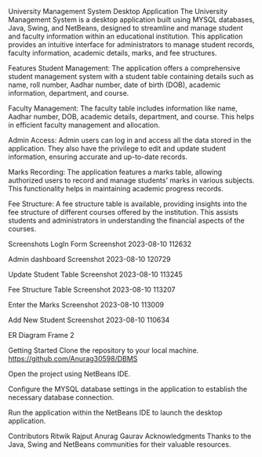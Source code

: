 University Management System Desktop Application
The University Management System is a desktop application built using MYSQL databases, Java, Swing, and NetBeans, designed to streamline and manage student and faculty information within an educational institution. This application provides an intuitive interface for administrators to manage student records, faculty information, academic details, marks, and fee structures.

Features
Student Management: The application offers a comprehensive student management system with a student table containing details such as name, roll number, Aadhar number, date of birth (DOB), academic information, department, and course.

Faculty Management: The faculty table includes information like name, Aadhar number, DOB, academic details, department, and course. This helps in efficient faculty management and allocation.

Admin Access: Admin users can log in and access all the data stored in the application. They also have the privilege to edit and update student information, ensuring accurate and up-to-date records.

Marks Recording: The application features a marks table, allowing authorized users to record and manage students' marks in various subjects. This functionality helps in maintaining academic progress records.

Fee Structure: A fee structure table is available, providing insights into the fee structure of different courses offered by the institution. This assists students and administrators in understanding the financial aspects of the courses.

Screenshots
LogIn Form
Screenshot 2023-08-10 112632

Admin dashboard
Screenshot 2023-08-10 120729

Update Student Table
Screenshot 2023-08-10 113245

Fee Structure Table
Screenshot 2023-08-10 113207

Enter the Marks
Screenshot 2023-08-10 113009

Add New Student
Screenshot 2023-08-10 110634

ER Diagram
Frame 2

Getting Started
Clone the repository to your local machine.
https://github.com/Anurag30598/DBMS

Open the project using NetBeans IDE.

Configure the MYSQL database settings in the application to establish the necessary database connection.

Run the application within the NetBeans IDE to launch the desktop application.

Contributors
Ritwik Rajput
Anurag Gaurav
Acknowledgments
Thanks to the Java, Swing and NetBeans communities for their valuable resources.
